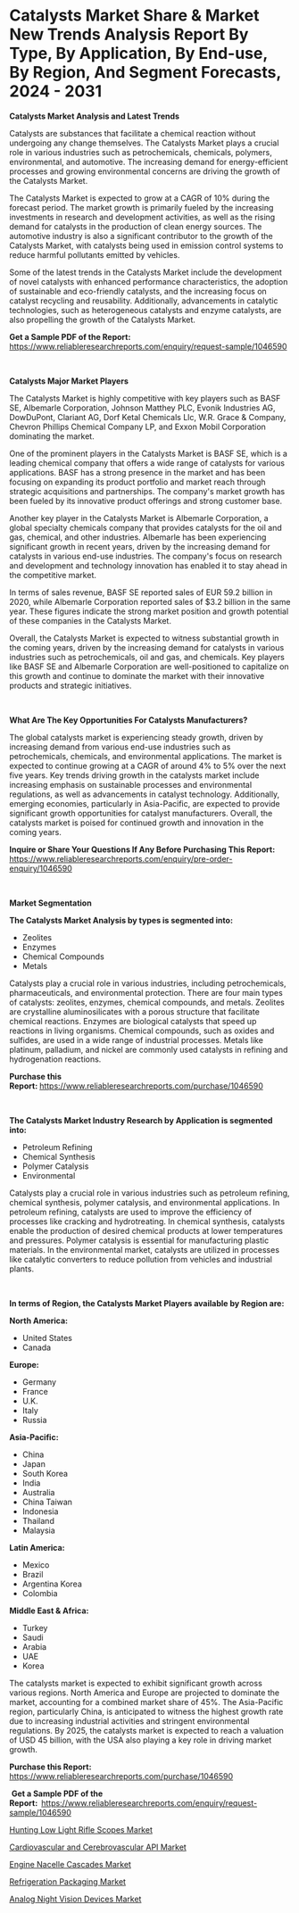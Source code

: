 <p><h1>Catalysts Market Share & Market New Trends Analysis Report By Type, By Application, By End-use, By Region, And Segment Forecasts, 2024 - 2031</h1></p><p><strong>Catalysts Market Analysis and Latest Trends</strong></p>
<p><p>Catalysts are substances that facilitate a chemical reaction without undergoing any change themselves. The Catalysts Market plays a crucial role in various industries such as petrochemicals, chemicals, polymers, environmental, and automotive. The increasing demand for energy-efficient processes and growing environmental concerns are driving the growth of the Catalysts Market.</p><p>The Catalysts Market is expected to grow at a CAGR of 10% during the forecast period. The market growth is primarily fueled by the increasing investments in research and development activities, as well as the rising demand for catalysts in the production of clean energy sources. The automotive industry is also a significant contributor to the growth of the Catalysts Market, with catalysts being used in emission control systems to reduce harmful pollutants emitted by vehicles.</p><p>Some of the latest trends in the Catalysts Market include the development of novel catalysts with enhanced performance characteristics, the adoption of sustainable and eco-friendly catalysts, and the increasing focus on catalyst recycling and reusability. Additionally, advancements in catalytic technologies, such as heterogeneous catalysts and enzyme catalysts, are also propelling the growth of the Catalysts Market.</p></p>
<p><strong>Get a Sample PDF of the Report:&nbsp;</strong> <a href="https://www.reliableresearchreports.com/enquiry/request-sample/1046590">https://www.reliableresearchreports.com/enquiry/request-sample/1046590</a></p>
<p>&nbsp;</p>
<p><strong>Catalysts Major Market Players</strong></p>
<p><p>The Catalysts Market is highly competitive with key players such as BASF SE, Albemarle Corporation, Johnson Matthey PLC, Evonik Industries AG, DowDuPont, Clariant AG, Dorf Ketal Chemicals Llc, W.R. Grace & Company, Chevron Phillips Chemical Company LP, and Exxon Mobil Corporation dominating the market.</p><p>One of the prominent players in the Catalysts Market is BASF SE, which is a leading chemical company that offers a wide range of catalysts for various applications. BASF has a strong presence in the market and has been focusing on expanding its product portfolio and market reach through strategic acquisitions and partnerships. The company's market growth has been fueled by its innovative product offerings and strong customer base.</p><p>Another key player in the Catalysts Market is Albemarle Corporation, a global specialty chemicals company that provides catalysts for the oil and gas, chemical, and other industries. Albemarle has been experiencing significant growth in recent years, driven by the increasing demand for catalysts in various end-use industries. The company's focus on research and development and technology innovation has enabled it to stay ahead in the competitive market.</p><p>In terms of sales revenue, BASF SE reported sales of EUR 59.2 billion in 2020, while Albemarle Corporation reported sales of $3.2 billion in the same year. These figures indicate the strong market position and growth potential of these companies in the Catalysts Market.</p><p>Overall, the Catalysts Market is expected to witness substantial growth in the coming years, driven by the increasing demand for catalysts in various industries such as petrochemicals, oil and gas, and chemicals. Key players like BASF SE and Albemarle Corporation are well-positioned to capitalize on this growth and continue to dominate the market with their innovative products and strategic initiatives.</p></p>
<p>&nbsp;</p>
<p><strong>What Are The Key Opportunities For Catalysts Manufacturers?</strong></p>
<p><p>The global catalysts market is experiencing steady growth, driven by increasing demand from various end-use industries such as petrochemicals, chemicals, and environmental applications. The market is expected to continue growing at a CAGR of around 4% to 5% over the next five years. Key trends driving growth in the catalysts market include increasing emphasis on sustainable processes and environmental regulations, as well as advancements in catalyst technology. Additionally, emerging economies, particularly in Asia-Pacific, are expected to provide significant growth opportunities for catalyst manufacturers. Overall, the catalysts market is poised for continued growth and innovation in the coming years.</p></p>
<p><strong>Inquire or Share Your Questions If Any Before Purchasing This Report:</strong> <a href="https://www.reliableresearchreports.com/enquiry/pre-order-enquiry/1046590">https://www.reliableresearchreports.com/enquiry/pre-order-enquiry/1046590</a></p>
<p>&nbsp;</p>
<p><strong>Market Segmentation</strong></p>
<p><strong>The Catalysts Market Analysis by types is segmented into:</strong></p>
<p><ul><li>Zeolites</li><li>Enzymes</li><li>Chemical Compounds</li><li>Metals</li></ul></p>
<p><p>Catalysts play a crucial role in various industries, including petrochemicals, pharmaceuticals, and environmental protection. There are four main types of catalysts: zeolites, enzymes, chemical compounds, and metals. Zeolites are crystalline aluminosilicates with a porous structure that facilitate chemical reactions. Enzymes are biological catalysts that speed up reactions in living organisms. Chemical compounds, such as oxides and sulfides, are used in a wide range of industrial processes. Metals like platinum, palladium, and nickel are commonly used catalysts in refining and hydrogenation reactions.</p></p>
<p><strong>Purchase this Report:&nbsp;</strong><a href="https://www.reliableresearchreports.com/purchase/1046590">https://www.reliableresearchreports.com/purchase/1046590</a></p>
<p>&nbsp;</p>
<p><strong>The Catalysts Market Industry Research by Application is segmented into:</strong></p>
<p><ul><li>Petroleum Refining</li><li>Chemical Synthesis</li><li>Polymer Catalysis</li><li>Environmental</li></ul></p>
<p><p>Catalysts play a crucial role in various industries such as petroleum refining, chemical synthesis, polymer catalysis, and environmental applications. In petroleum refining, catalysts are used to improve the efficiency of processes like cracking and hydrotreating. In chemical synthesis, catalysts enable the production of desired chemical products at lower temperatures and pressures. Polymer catalysis is essential for manufacturing plastic materials. In the environmental market, catalysts are utilized in processes like catalytic converters to reduce pollution from vehicles and industrial plants.</p></p>
<p>&nbsp;</p>
<p><strong>In terms of Region, the Catalysts Market Players available by Region are:</strong></p>
<p>
    <p> <strong> North America: </strong>
        <ul>
            <li>United States</li>
            <li>Canada</li>
        </ul>
        </p> 
    <p> <strong> Europe: </strong>
        <ul>
            <li>Germany</li>
            <li>France</li>
            <li>U.K.</li>
            <li>Italy</li>
            <li>Russia</li>
        </ul>
        </p> 
    <p> <strong> Asia-Pacific: </strong>
        <ul>
            <li>China</li>
            <li>Japan</li>
            <li>South Korea</li>
            <li>India</li>
            <li>Australia</li>
            <li>China Taiwan</li>
            <li>Indonesia</li>
            <li>Thailand</li>
            <li>Malaysia</li>
        </ul>
        </p> 
    <p> <strong> Latin America: </strong>
        <ul>
            <li>Mexico</li>
            <li>Brazil</li>
            <li>Argentina Korea</li>
            <li>Colombia</li>
        </ul>
        </p> 
    <p> <strong> Middle East & Africa: </strong>
        <ul>
            <li>Turkey</li>
            <li>Saudi</li>
            <li>Arabia</li>
            <li>UAE</li>
            <li>Korea</li>
        </ul>
    </p>
    </p>
<p><p>The catalysts market is expected to exhibit significant growth across various regions. North America and Europe are projected to dominate the market, accounting for a combined market share of 45%. The Asia-Pacific region, particularly China, is anticipated to witness the highest growth rate due to increasing industrial activities and stringent environmental regulations. By 2025, the catalysts market is expected to reach a valuation of USD 45 billion, with the USA also playing a key role in driving market growth.</p></p>
<p><strong>Purchase this Report: </strong><a href="https://www.reliableresearchreports.com/purchase/1046590">https://www.reliableresearchreports.com/purchase/1046590</a></p>
<p>&nbsp;<strong>Get a Sample PDF of the Report:&nbsp;&nbsp;</strong><a href="https://www.reliableresearchreports.com/enquiry/request-sample/1046590">https://www.reliableresearchreports.com/enquiry/request-sample/1046590</a></p>
<p><strong></strong></p>
<p><p><a href="https://medium.com/@ruthmorales25/hunting-low-light-rifle-scopes-market-size-market-outlook-and-market-forecast-2024-to-2031-619b464935ad">Hunting Low Light Rifle Scopes Market</a></p><p><a href="https://github.com/bentleemidoriestelle7o/Market-Research-Report-List-1/blob/main/cardiovascular-and-cerebrovascular-api-market.md">Cardiovascular and Cerebrovascular API Market</a></p><p><a href="https://medium.com/@anamariaagolli86/engine-nacelle-cascades-market-analysis-its-cagr-market-segmentation-and-global-industry-overview-53ed0fe03e2c">Engine Nacelle Cascades Market</a></p><p><a href="https://github.com/guneycigdem35/Market-Research-Report-List-1/blob/main/refrigeration-packaging-market.md">Refrigeration Packaging Market</a></p><p><a href="https://medium.com/@ruthmorales25/analog-night-vision-devices-market-size-and-market-trends-complete-industry-overview-2024-to-2031-cb73f24ac5ab">Analog Night Vision Devices Market</a></p></p>